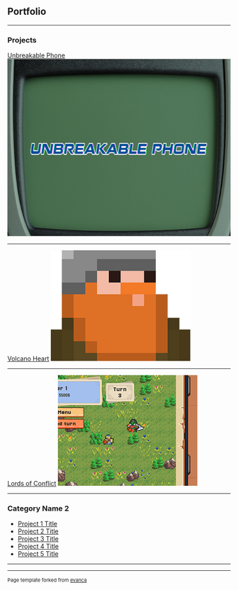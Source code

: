 ## Portfolio

---

### Projects

[Unbreakable Phone](https://nadjito.itch.io/unbreakable-phone)
<img src="images/UBCover.png?raw=true"/>

---
[Volcano Heart](https://ritaguimaraes.itch.io/volcano-heart)
<img src="images/VH.png?raw=true"/>

---
[Lords of Conflict](https://guybota.itch.io/lords-of-conflict)
<img src="images/LOC.png?raw=true"/>

---

### Category Name 2

- [Project 1 Title](http://example.com/)
- [Project 2 Title](http://example.com/)
- [Project 3 Title](http://example.com/)
- [Project 4 Title](http://example.com/)
- [Project 5 Title](http://example.com/)

---




---
<p style="font-size:11px">Page template forked from <a href="https://github.com/evanca/quick-portfolio">evanca</a></p>
<!-- Remove above link if you don't want to attibute -->
